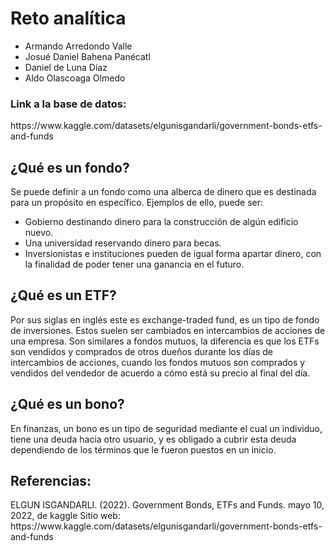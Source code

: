 <h1>Reto analítica</h1>
    <div>
        <ul>
            <li>Armando Arredondo Valle</li>
            <li>Josué Daniel Bahena Panécatl</li>
            <li>Daniel de Luna Díaz</li>
            <li>Aldo Olascoaga Olmedo</li>
        </ul>
    </div>
<h3>Link a la base de datos:</h3>
<div>
    <p>https://www.kaggle.com/datasets/elgunisgandarli/government-bonds-etfs-and-funds</p>
</div>
<h2>¿Qué es un fondo?</h2>
<div>
  <p>
  Se puede definir a un fondo como una alberca de dinero que es destinada para un propósito en específico. Ejemplos de ello, puede ser: 
  </p>
</div>
<div >
    <ul>
        <li>Gobierno destinando dinero para la construcción de algún edificio nuevo.</li>
        <li>Una universidad reservando dinero para becas.</li>
        <li>Inversionistas e instituciones pueden de igual forma apartar dinero, con la finalidad de poder tener una ganancia en el futuro.</li>
    </ul>
</div>
<h2>¿Qué es un ETF?</h2>
<div>
  <p>
  Por sus siglas en inglés este es exchange-traded fund, es un tipo de fondo de inversiones. Estos suelen ser cambiados en intercambios de acciones de una empresa. Son similares a fondos mutuos, la diferencia es que los ETFs son vendidos y comprados de otros dueños durante los días de intercambios de acciones, cuando los fondos mutuos son comprados y vendidos del vendedor de acuerdo a cómo está su precio al final del día.
  </p>
</div>
<h2>¿Qué es un bono?</h2>
<div>
  <p>
  En finanzas, un bono es un tipo de seguridad mediante el cual un individuo, tiene una deuda hacia otro usuario, y es obligado a cubrir esta deuda dependiendo de los términos que le fueron puestos en un inicio.
  </p>
</div>
<h2>Referencias:</h2>
<div>
  <p>
  ELGUN ISGANDARLI. (2022). Government Bonds, ETFs and Funds. mayo 10, 2022, de kaggle Sitio web: https://www.kaggle.com/datasets/elgunisgandarli/government-bonds-etfs-and-funds
  </p>
</div>

